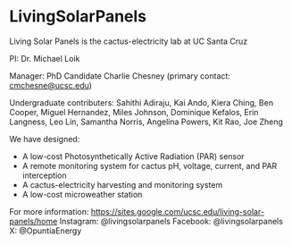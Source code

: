 # LivingSolarPanels

Living Solar Panels is the cactus-electricity lab at UC Santa Cruz

PI: Dr. Michael Loik

Manager: PhD Candidate Charlie Chesney (primary contact: cmchesne@ucsc.edu)

Undergraduate contributers: Sahithi Adiraju, Kai Ando, Kiera Ching, Ben Cooper, Miguel Hernandez, Miles Johnson, Dominique Kefalos, Erin Langness, Leo Lin, Samantha Norris, Angelina Powers, Kit Rao, Joe Zheng

We have designed: 
- A low-cost Photosynthetically Active Radiation (PAR) sensor
- A remote monitoring system for cactus pH, voltage, current, and PAR interception
- A cactus-electricity harvesting and monitoring system
- A low-cost microweather station

For more information:
https://sites.google.com/ucsc.edu/living-solar-panels/home
Instagram: @livingsolarpanels
Facebook: @livingsolarpanels
X: @OpuntiaEnergy
